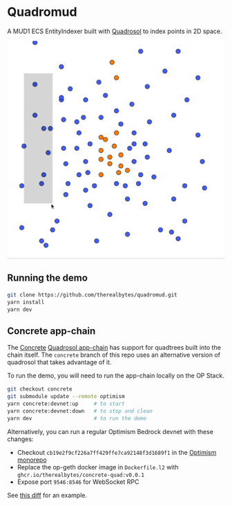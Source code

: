 # Quadromud

A MUD1 ECS EntityIndexer built with [Quadrosol](https://github.com/therealbytes/quadrosol.git) to index points in 2D space.

<img src="./img/quadromud-demo-frame.png" alt="Quadromud demo screenshot" width="600">

## Running the demo

```bash
git clone https://github.com/therealbytes/quadromud.git
yarn install
yarn dev
```

## Concrete app-chain 

The [Concrete](https://github.com/therealbytes/concrete-geth.git) [Quadrosol app-chain](https://github.com/therealbytes/quadrosol/tree/concrete) has support for quadtrees built into the chain itself. The `concrete` branch of this repo uses an alternative version of quadrosol that takes advantage of it.

To run the demo, you will need to run the app-chain locally on the OP Stack.

```bash
git checkout concrete
git submodule update --remote optimism
yarn concrete:devnet:up     # to start
yarn concrete:devnet:down   # to stop and clean
yarn dev                    # to run the demo
```

Alternatively, you can run a regular Optimism Bedrock devnet with these changes:
- Checkout `cb19e2f9cf226a7ff429ffe7ca92148f3d1689f1` in the [Optimism monorepo](https://github.com/ethereum-optimism/optimism)
- Replace the op-geth docker image in `Dockerfile.l2` with `ghcr.io/therealbytes/concrete-quad:v0.0.1`
- Expose port `9546:8546` for WebSocket RPC

See [this diff](https://github.com/therealbytes/optimism/compare/develop...therealbytes:optimism:concrete-quad) for an example.
